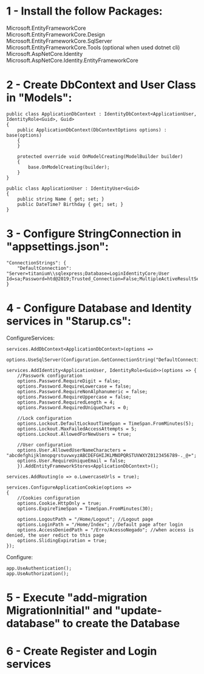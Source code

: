 # 1 - Install the follow Packages: 
Microsoft.EntityFrameworkCore  
Microsoft.EntityFrameworkCore.Design  
Microsoft.EntityFrameworkCore.SqlServer  
Microsoft.EntityFrameworkCore.Tools (optional when used dotnet cli)
Microsoft.AspNetCore.Identity  
Microsoft.AspNetCore.Identity.EntityFrameworkCore

# 2 - Create DbContext and User Class in "Models":

	public class ApplicationDbContext : IdentityDbContext<ApplicationUser, IdentityRole<Guid>, Guid>
	{
		public ApplicationDbContext(DbContextOptions options) : base(options)
		{
		}

		protected override void OnModelCreating(ModelBuilder builder)
		{
			base.OnModelCreating(builder);
		}
	}
	
	public class ApplicationUser : IdentityUser<Guid>
	{
		public string Name { get; set; }
		public DateTime? Birthday { get; set; }
	}
	
# 3 - Configure StringConnection in "appsettings.json":

	"ConnectionStrings": {
		"DefaultConnection": "Server=titanium\\sqlexpress;Database=LoginIdentityCore;User Id=sa;Password=htd@2019;Trusted_Connection=False;MultipleActiveResultSets=true"
	}

# 4 - Configure Database and  Identity services in "Starup.cs":
ConfigureServices:
		
	services.AddDbContext<ApplicationDbContext>(options => 
                options.UseSqlServer(Configuration.GetConnectionString("DefaultConnection")));

	services.AddIdentity<ApplicationUser, IdentityRole<Guid>>(options => {
		//Passwork configuration
		options.Password.RequireDigit = false;
		options.Password.RequireLowercase = false;
		options.Password.RequireNonAlphanumeric = false;
		options.Password.RequireUppercase = false;
		options.Password.RequiredLength = 4;
		options.Password.RequiredUniqueChars = 0;

		//Lock configuration
		options.Lockout.DefaultLockoutTimeSpan = TimeSpan.FromMinutes(5);
		options.Lockout.MaxFailedAccessAttempts = 5;
		options.Lockout.AllowedForNewUsers = true;

		//User configuration
		options.User.AllowedUserNameCharacters = "abcdefghijklmnopqrstuvwxyzABCDEFGHIJKLMNOPQRSTUVWXYZ0123456789-._@+";
		options.User.RequireUniqueEmail = false;
		}).AddEntityFrameworkStores<ApplicationDbContext>();

	services.AddRouting(o => o.LowercaseUrls = true);		

	services.ConfigureApplicationCookie(options =>
	{
		//Cookies configuration
		options.Cookie.HttpOnly = true;
		options.ExpireTimeSpan = TimeSpan.FromMinutes(30);

		options.LogoutPath = "/Home/Logout"; //Logout page
		options.LoginPath = "/Home/Index"; //Default page after login
		options.AccessDeniedPath = "/Erro/AcessoNegado"; //when access is denied, the user redict to this page
		options.SlidingExpiration = true;
	});

Configure:

	app.UseAuthentication();
	app.UseAuthorization();

# 5 - Execute "add-migration MigrationInitial" and "update-database" to create the Database

# 6 - Create Register and Login services
